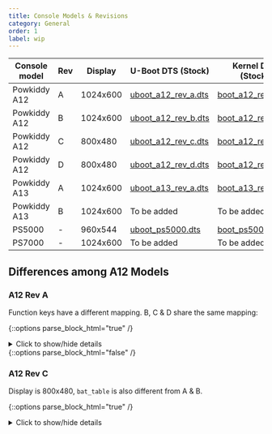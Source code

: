 ```yaml
---
title: Console Models & Revisions
category: General
order: 1
label: wip
---
```


| Console model | Rev | Display  | U-Boot DTS (Stock)    | Kernel DTS (Stock)  |
| ------------- | --- | -------- | --------------------- | ------------------- |
| Powkiddy A12  | A   | 1024x600 | [uboot_a12_rev_a.dts] | [boot_a12_rev_a.dts] |
| Powkiddy A12  | B   | 1024x600 | [uboot_a12_rev_b.dts] | [boot_a12_rev_b.dts] |
| Powkiddy A12  | C   | 800x480  | [uboot_a12_rev_c.dts] | [boot_a12_rev_c.dts] |
| Powkiddy A12  | D   | 800x480  | [uboot_a12_rev_d.dts] | [boot_a12_rev_d.dts] |
| Powkiddy A13  | A   | 1024x600 | [uboot_a13_rev_a.dts] | [boot_a13_rev_a.dts] |
| Powkiddy A13  | B   | 1024x600 | To be added           | To be added          |
| PS5000        | -   | 960x544  | [uboot_ps5000.dts]    | [boot_ps5000.dts]    |
| PS7000        | -   | 1024x600 | To be added           | To be added          |

[uboot_a12_rev_a.dts]: /files/dts/uboot_a12_rev_a.dts
[uboot_a12_rev_b.dts]: /files/dts/uboot_a12_rev_b.dts
[uboot_a12_rev_c.dts]: /files/dts/uboot_a12_rev_c.dts
[uboot_a12_rev_d.dts]: /files/dts/uboot_a12_rev_d.dts
[uboot_a13_rev_a.dts]: /files/dts/uboot_a13_rev_a.dts
[uboot_ps5000.dts]: /files/dts/uboot_ps5000.dts
[boot_a12_rev_a.dts]: /files/dts/boot_a12_rev_a.dts
[boot_a12_rev_b.dts]: /files/dts/boot_a12_rev_b.dts
[boot_a12_rev_c.dts]: /files/dts/boot_a12_rev_c.dts
[boot_a12_rev_d.dts]: /files/dts/boot_a12_rev_d.dts
[boot_a13_rev_a.dts]: /files/dts/boot_a13_rev_a.dts
[boot_ps5000.dts]: /files/dts/boot_ps5000.dts

## Differences among A12 Models

### A12 Rev A
Function keys have a different mapping. B, C & D share the same mapping:

{::options parse_block_html="true" /}
<details>
  <summary markdown="span"> <span class="collapsable"> Click to show/hide details </span> </summary>
```shell
*** boot_a12_rev_a.dts	2021-12-11 21:49:22.000000000 +0100
--- boot_a12_rev_b.dts	2021-12-10 22:04:03.000000000 +0100
***************
*** 702,709 ****

  		esckey {
  			debounce-interval = <0x14>;
! 			gpios = <0x34 0x08 0x01>;
! 			label = "vol up key";
  			linux,code = <0x3d>;
  		};

--- 702,709 ----

  		esckey {
  			debounce-interval = <0x14>;
! 			gpios = <0x5f 0x15 0x01>;
! 			label = "settings key";
  			linux,code = <0x3d>;
  		};

***************
*** 723,737 ****

  		voldownkey {
  			debounce-interval = <0x14>;
! 			gpios = <0x5f 0x15 0x01>;
! 			label = "settings key";
  			linux,code = <0x4a>;
  		};

  		volupkey {
  			debounce-interval = <0x14>;
! 			gpios = <0x34 0x0a 0x01>;
! 			label = "vol down key";
  			linux,code = <0x4e>;
  		};

--- 723,737 ----

  		voldownkey {
  			debounce-interval = <0x14>;
! 			gpios = <0x34 0x0a 0x01>;
! 			label = "vol down key";
  			linux,code = <0x4a>;
  		};

  		volupkey {
  			debounce-interval = <0x14>;
! 			gpios = <0x34 0x08 0x01>;
! 			label = "vol up key";
  			linux,code = <0x4e>;
  		};
```
</details>
{::options parse_block_html="false" /}

### A12 Rev A & B
Display is 1024x600, `bat_table` is also different from C & D.
  
{::options parse_block_html="true" /}
<details>
  <summary markdown="span"> <span class="collapsable"> Click to show/hide details </span> </summary>
```shell
bat_table = <0x00 0x00 0x00 0x00 0xc8 0xc8 0xd98 0xe91 0xed3 0xf04 0xf22 0xf51 0xf89 0xfae 0xfbd 0xfcb 0x100d 0xd98 0xe91 0xed3 0xf04 0xf22 0xf51 0xf89 0xfae 0xfbd 0xfcb 0x100d>;

clock-frequency = <0x47b7600>;

hactive = <0x400>;
vactive = <0x258>;
```
</details>
{::options parse_block_html="false" /}
  
### A12 Rev C
Display is 800x480, `bat_table` is also different from A & B.
  
{::options parse_block_html="true" /}
<details>
  <summary markdown="span"> <span class="collapsable"> Click to show/hide details </span> </summary>
```shell
bat_table = <0x00 0x00 0x00 0x00 0xc8 0xc8 0xdb6 0xdc9 0xdcf 0xe28 0xe64 0xe83 0xec1 0xefa 0xf2e 0xf3d 0xf6f 0xdb6 0xdc9 0xdcf 0xe28 0xe64 0xe83 0xec1 0xefa 0xf2e 0xf3d 0xf6f>;

clock-frequency = <0x3e2df80>;

hactive = <0x320>;
vactive = <0x1e0>;
```
</details>
{::options parse_block_html="false" /}

### A12 Rev D
Same as **Rev C**, except `clock-frequency` (probably due to a new display):
```shell
clock-frequency = <0x2191c00>;
```
